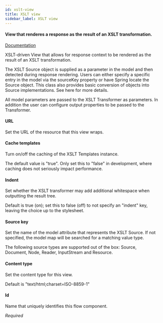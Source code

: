 ```yaml
---
id: xslt-view
title: XSLT view
sidebar_label: XSLT view
---
```

#### View that renderes a response as the result of an XSLT transformation.
<a href="http://docs.spring.io/spring/docs/3.1.x/spring-framework-reference/html/" target="_blank">Documentation</a>

XSLT-driven View that allows for response context to be rendered as the result of an XSLT transformation.

The XSLT Source object is supplied as a parameter in the model and then detected during response rendering. Users can either specify a specific entry in the model via the sourceKey property or have Spring locate the Source object. This class also provides basic conversion of objects into Source implementations. See here for more details.

All model parameters are passed to the XSLT Transformer as parameters. In addition the user can configure output properties to be passed to the Transformer.

#### URL
Set the URL of the resource that this view wraps.

#### Cache templates
Turn on/off the caching of the XSLT Templates instance.

The default value is "true". Only set this to "false" in development, where caching does not seriously impact performance.

#### Indent
Set whether the XSLT transformer may add additional whitespace when outputting the result tree.

Default is true (on); set this to false (off) to not specify an "indent" key, leaving the choice up to the stylesheet.

#### Source key
Set the name of the model attribute that represents the XSLT Source. If not specified, the model map will be searched for a matching value type.

The following source types are supported out of the box: Source, Document, Node, Reader, InputStream and Resource.

#### Content type
Set the content type for this view. 

Default is "text/html;charset=ISO-8859-1"

#### Id
Name that uniquely identifies this flow component.

<i>Required</i>

